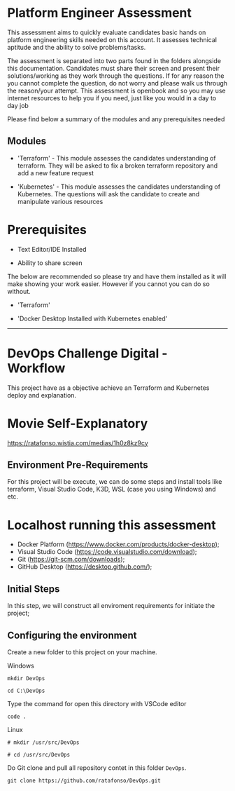 # Platform Engineer Assessment
This assessment aims to quickly evaluate candidates basic hands on platform engineering skills needed on this account. It assesses technical aptitude and the ability to solve problems/tasks.

The assessment is separated into two parts found in the folders alongside this documentation. Candidates must share their screen and present their solutions/working as they work through the questions. If for any reason the you cannot complete the question, do not worry and please walk us through the reason/your attempt. This assessment is openbook and so you may use internet resources to help you if you need, just like you would in a day to day job

Please find below a summary of the modules and any prerequisites needed

## Modules

* 'Terraform' - This module assesses the candidates understanding of terraform. They will be asked to fix a broken terraform repository and add a new feature request

* 'Kubernetes' - This module assesses the candidates understanding of Kubernetes. The questions will ask the candidate to create and manipulate various resources

# Prerequisites

*  Text Editor/IDE Installed

*  Ability to share screen

The below are recommended so please try and have them installed as it will make showing your work easier. However if you cannot you can do so without.

* 'Terraform'
 
* 'Docker Desktop Installed with Kubernetes enabled'

--------------------------------------------------------

# DevOps Challenge Digital - Workflow

This project have as a objective achieve an Terraform and Kubernetes deploy and explanation.

# Movie Self-Explanatory

<https://ratafonso.wistia.com/medias/1h0z8kz9cy>

## Environment Pre-Requirements

For this project will be execute, we can do some steps and install tools like terraform, Visual Studio Code, K3D, WSL (case you using Windows) and etc.

# Localhost running this assessment

- Docker Platform (<https://www.docker.com/products/docker-desktop>);
- Visual Studio Code (<https://code.visualstudio.com/download>);
- Git (<https://git-scm.com/downloads>);
- GitHub Desktop (<https://desktop.github.com/>);

## Initial Steps

In this step, we will construct all enviroment requirements for initiate the project;

## Configuring the environment

Create a new folder to this project on your machine.

Windows

```mkdir DevOps```

```cd C:\DevOps```

Type the command for open this directory with VSCode editor

```code .```

Linux

```# mkdir /usr/src/DevOps```

```# cd /usr/src/DevOps```

Do Git clone and pull all repository contet in this folder ```DevOps```.

```git clone https://github.com/ratafonso/DevOps.git```